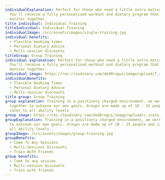 ```yaml
---
individualExplanation: Perfect for those who need a little extra motivation.
  You'll receive a fully personalised workout and dietary program that we'll
  monitor together.
title individual: Individual Training
titleIndividual: Individual Training
individualImage: /src/assets/images/single-training.jpg
individual benefits:
  - Flexible booking times
  - Personal Dietary Advice
  - Multi-session discounts
titleGroup: Group Training
individual explanation: Perfect for those who need a little extra motivation.
  You'll receive a fully personalised workout and dietary program that we'll
  monitor together.
individual image: https://res.cloudinary.com/ded0rxgui/image/upload/f_auto,q_auto/v1606398429/single-training.jpg
individualBenefits:
  - Flexible Booking Times
  - Personal Dietary Advice
  - Multi-session discounts
title group: Group Training
group explanation: Training in a positively charged environment, we work
  together to achieve our own goals. Groups are made up of 10 - 15 people and
  cater to all ability levels
group image: https://res.cloudinary.com/ded0rxgui/image/upload/c_scale,w_1280/v1606398429/group-training.jpg
groupExplanation: Training in a positively charged environment, we work together
  to achieve our own goals. Groups are made up of 10 - 15 people and cater to
  all ability levels.
groupImage: /src/assets/images/group-training.jpg
groupBenefits:
  - Come To Any Sessions
  - Multi-Sessions Discounts
  - Train With Friends
group benefits:
  - Come to any session
  - Multi-session discounts
  - Train with friends
---
```

